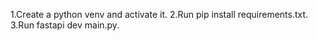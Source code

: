 1.Create a python venv and activate it. 
2.Run pip install requirements.txt.
3.Run fastapi dev main.py.
